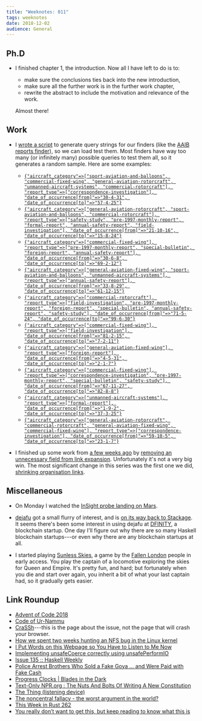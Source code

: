 ```yaml
---
title: "Weeknotes: 011"
tags: weeknotes
date: 2018-12-02
audience: General
---
```


## Ph.D

- I finished chapter 1, the introduction.  Now all I have left to do
  is to:
  - make sure the conclusions ties back into the new introduction,
  - make sure all the further work is in the further work chapter,
  - rewrite the abstract to include the motivation and relevance of
    the work.

  Almost there!

## Work

- I [wrote a script][] to generate query strings for our finders (like
  the [AAIB reports finder][]), so we can load test them.  Most
  finders have way too many (or infinitely many) possible queries to
  test them all, so it generates a random sample.  Here are some
  examples:

  - [`{"aircraft_category"=>["sport-aviation-and-balloons", "commercial-fixed-wing", "general-aviation-rotorcraft", "unmanned-aircraft-systems", "commercial-rotorcraft"], "report_type"=>["correspondence-investigation"], "date_of_occurrence[from]"=>"30-4-31", "date_of_occurrence[to]"=>"57-4-25"}`](https://www.gov.uk/aaib-reports?aircraft_category%5B%5D=sport-aviation-and-balloons&aircraft_category%5B%5D=commercial-fixed-wing&aircraft_category%5B%5D=general-aviation-rotorcraft&aircraft_category%5B%5D=unmanned-aircraft-systems&aircraft_category%5B%5D=commercial-rotorcraft&date_of_occurrence%5Bfrom%5D=30-4-31&date_of_occurrence%5Bto%5D=57-4-25&report_type%5B%5D=correspondence-investigation)
  - [`{"aircraft_category"=>["general-aviation-rotorcraft", "sport-aviation-and-balloons", "commercial-rotorcraft"], "report_type"=>["safety-study", "pre-1997-monthly-report", "formal-report", "annual-safety-report", "field-investigation"], "date_of_occurrence[from]"=>"21-10-16", "date_of_occurrence[to]"=>"15-8-24"}`](https://www.gov.uk/aaib-reports?aircraft_category%5B%5D=general-aviation-rotorcraft&aircraft_category%5B%5D=sport-aviation-and-balloons&aircraft_category%5B%5D=commercial-rotorcraft&date_of_occurrence%5Bfrom%5D=21-10-16&date_of_occurrence%5Bto%5D=15-8-24&report_type%5B%5D=safety-study&report_type%5B%5D=pre-1997-monthly-report&report_type%5B%5D=formal-report&report_type%5B%5D=annual-safety-report&report_type%5B%5D=field-investigation)
  - [`{"aircraft_category"=>["commercial-fixed-wing"], "report_type"=>["pre-1997-monthly-report", "special-bulletin", "foreign-report", "annual-safety-report"], "date_of_occurrence[from]"=>"30-6-8", "date_of_occurrence[to]"=>"69-2-12"}`](https://www.gov.uk/aaib-reports?aircraft_category%5B%5D=commercial-fixed-wing&date_of_occurrence%5Bfrom%5D=30-6-8&date_of_occurrence%5Bto%5D=69-2-12&report_type%5B%5D=pre-1997-monthly-report&report_type%5B%5D=special-bulletin&report_type%5B%5D=foreign-report&report_type%5B%5D=annual-safety-report)
  - [`{"aircraft_category"=>["general-aviation-fixed-wing", "sport-aviation-and-balloons", "unmanned-aircraft-systems"], "report_type"=>["annual-safety-report"], "date_of_occurrence[from]"=>"33-8-29", "date_of_occurrence[to]"=>"61-12-15"}`](https://www.gov.uk/aaib-reports?aircraft_category%5B%5D=general-aviation-fixed-wing&aircraft_category%5B%5D=sport-aviation-and-balloons&aircraft_category%5B%5D=unmanned-aircraft-systems&date_of_occurrence%5Bfrom%5D=33-8-29&date_of_occurrence%5Bto%5D=61-12-15&report_type%5B%5D=annual-safety-report)
  - [`{"aircraft_category"=>["commercial-rotorcraft"], "report_type"=>["field-investigation", "pre-1997-monthly-report", "foreign-report", "special-bulletin", "annual-safety-report", "safety-study"], "date_of_occurrence[from]"=>"71-5-24", "date_of_occurrence[to]"=>"99-6-30"}`](https://www.gov.uk/aaib-reports?aircraft_category%5B%5D=commercial-rotorcraft&date_of_occurrence%5Bfrom%5D=71-5-24&date_of_occurrence%5Bto%5D=99-6-30&report_type%5B%5D=field-investigation&report_type%5B%5D=pre-1997-monthly-report&report_type%5B%5D=foreign-report&report_type%5B%5D=special-bulletin&report_type%5B%5D=annual-safety-report&report_type%5B%5D=safety-study)
  - [`{"aircraft_category"=>["commercial-fixed-wing"], "report_type"=>["field-investigation"], "date_of_occurrence[from]"=>"81-2-15", "date_of_occurrence[to]"=>"7-2-11"}`](https://www.gov.uk/aaib-reports?aircraft_category%5B%5D=commercial-fixed-wing&date_of_occurrence%5Bfrom%5D=81-2-15&date_of_occurrence%5Bto%5D=7-2-11&report_type%5B%5D=field-investigation)
  - [`{"aircraft_category"=>["general-aviation-fixed-wing"], "report_type"=>["foreign-report"], "date_of_occurrence[from]"=>"4-5-31", "date_of_occurrence[to]"=>"2-1-7"}`](https://www.gov.uk/aaib-reports?aircraft_category%5B%5D=general-aviation-fixed-wing&date_of_occurrence%5Bfrom%5D=4-5-31&date_of_occurrence%5Bto%5D=2-1-7&report_type%5B%5D=foreign-report)
  - [`{"aircraft_category"=>["commercial-fixed-wing"], "report_type"=>["correspondence-investigation", "pre-1997-monthly-report", "special-bulletin", "safety-study"], "date_of_occurrence[from]"=>"67-11-27", "date_of_occurrence[to]"=>"82-8-8"}`](https://www.gov.uk/aaib-reports?aircraft_category%5B%5D=commercial-fixed-wing&date_of_occurrence%5Bfrom%5D=67-11-27&date_of_occurrence%5Bto%5D=82-8-8&report_type%5B%5D=correspondence-investigation&report_type%5B%5D=pre-1997-monthly-report&report_type%5B%5D=special-bulletin&report_type%5B%5D=safety-study)
  - [`{"aircraft_category"=>["unmanned-aircraft-systems"], "report_type"=>["formal-report"], "date_of_occurrence[from]"=>"1-9-2", "date_of_occurrence[to]"=>"37-3-25"}`](https://www.gov.uk/aaib-reports?aircraft_category%5B%5D=unmanned-aircraft-systems&date_of_occurrence%5Bfrom%5D=1-9-2&date_of_occurrence%5Bto%5D=37-3-25&report_type%5B%5D=formal-report)
  - [`{"aircraft_category"=>["general-aviation-rotorcraft", "commercial-rotorcraft", "general-aviation-fixed-wing", "commercial-fixed-wing"], "report_type"=>["correspondence-investigation"], "date_of_occurrence[from]"=>"59-10-5", "date_of_occurrence[to]"=>"23-1-7"}`](https://www.gov.uk/aaib-reports?aircraft_category%5B%5D=general-aviation-rotorcraft&aircraft_category%5B%5D=commercial-rotorcraft&aircraft_category%5B%5D=general-aviation-fixed-wing&aircraft_category%5B%5D=commercial-fixed-wing&date_of_occurrence%5Bfrom%5D=59-10-5&date_of_occurrence%5Bto%5D=23-1-7&report_type%5B%5D=correspondence-investigation)

- I finished up some work from [a few weeks ago][] by [removing an
  unnecessary field from link expansion][].  Unfortunately it's not a
  very big win.  The most significant change in this series was the
  first one we did, [shrinking organisation links][].

[wrote a script]: https://github.com/alphagov/govuk-load-testing/tree/master/test-data-scripts/finder-facets
[AAIB reports finder]: https://www.gov.uk/aaib-reports
[a few weeks ago]: weeknotes-007.html
[removing an unnecessary field from link expansion]: https://github.com/alphagov/publishing-api/pull/1397
[shrinking organisation links]: https://github.com/alphagov/publishing-api/pull/1349

## Miscellaneous

- On Monday I watched the [InSight probe landing on Mars][].

- [dejafu][] got a small flurry of interest, and is [on its way back
  to Stackage][].  It seems there's been some interest in using dejafu
  at [DFINITY][], a blockchain startup.  One day I'll figure out why
  there are so many Haskell blockchain startups---or even why there
  are any blockchain startups at all.

- I started playing [Sunless Skies][], a game by the [Fallen London][]
  people in early access.  You play the captain of a locomotive
  exploring the skies for Queen and Empire.  It's pretty fun, and
  hard; but fortunately when you die and start over again, you inherit
  a bit of what your last captain had, so it gradually gets easier.

[InSight probe landing on Mars]: https://mars.nasa.gov/insight/
[dejafu]: https://github.com/barrucadu/dejafu
[on its way back to Stackage]: https://github.com/commercialhaskell/stackage/pull/4197
[DFINITY]: https://dfinity.org/
[Sunless Skies]: http://www.failbettergames.com/sunless-skies/
[Fallen London]: https://www.fallenlondon.com/

## Link Roundup

- [Advent of Code 2018](https://adventofcode.com/)
- [Code of Ur-Nammu](https://en.wikipedia.org/wiki/Code_of_Ur-Nammu)
- [CraSSh](https://cras.sh/)---this is the page about the issue, not the page that will crash your browser.
- [How we spent two weeks hunting an NFS bug in the Linux kernel](https://about.gitlab.com/2018/11/14/how-we-spent-two-weeks-hunting-an-nfs-bug/)
- [I Put Words on this Webpage so You Have to Listen to Me Now](https://christine.website/blog/experimental-rilkef-2018-11-30)
- [Implementing unsafeCoerce correctly using unsafePerformIO](https://www.reddit.com/r/haskell/comments/a1bz5h/implementing_unsafecoerce_correctly_using/)
- [Issue 135 :: Haskell Weekly](https://haskellweekly.news/issues/135.html)
- [Police Arrest Brothers Who Sold a Fake Goya … and Were Paid with Fake Cash](https://news.artnet.com/art-world/police-arrest-brothers-who-sold-a-fake-goya-and-were-paid-with-fake-cash-262919)
- [Progress Clocks | Blades in the Dark](https://bladesinthedark.com/progress-clocks)
- [Text-Only NPR.org : The Nuts And Bolts Of Writing A New Constitution](https://text.npr.org/s.php?sId=133657355)
- [The Thing (listening device)](https://en.wikipedia.org/wiki/The_Thing_(listening_device))
- [The noncentral fallacy - the worst argument in the world?](https://www.lesswrong.com/posts/yCWPkLi8wJvewPbEp/the-noncentral-fallacy-the-worst-argument-in-the-world)
- [This Week in Rust 262](https://this-week-in-rust.org/blog/2018/11/27/this-week-in-rust-262/)
- [You really don’t want to get this, but keep reading to know what this is](https://nyaa.si/view/1097157)
